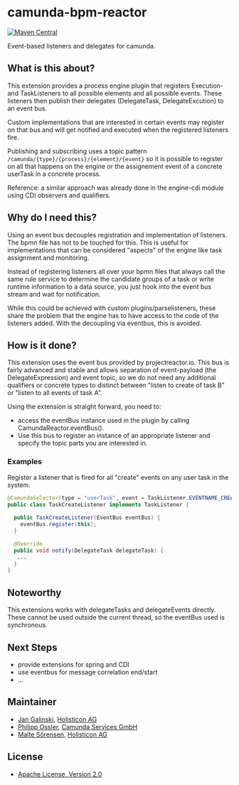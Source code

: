 # camunda-bpm-reactor


[![Maven Central](https://maven-badges.herokuapp.com/maven-central/org.camunda.bpm.extension/camunda-bpm-reactor-root/badge.svg)](https://maven-badges.herokuapp.com/maven-central/org.camunda.bpm.extension/camunda-bpm-reactor-root)

Event-based listeners and delegates for camunda.

## What is this about? 

This extension provides a process engine plugin that registers Execution- and TaskListeners to all possible elements and all possible events. These listeners then publish their delegates (DelegateTask, DelegateExcution) to an event bus.

Custom implementations that are interested in certain events may register on that bus and will get notified and executed when the registered listeners fire.

Publishing and subscribing uses a topic pattern `/camunda/{type}/{process}/{element}/{event}` so it is possible to register on all that happens on the engine or the assignement event of a concrete userTask in a concrete process.

Reference: a similar approach was already done in the engine-cdi module using CDI observers and qualifiers. 

## Why do I need this?

Using an event bus decouples registration and implementation of listeners. The bpmn file has not to be touched for this. This is useful for implementations that can be considered "aspects" of the engine like task assignment and monitoring.

Instead of registering listeners all over your bpmn files that always call the same rule service to determine the candidate groups of a task or write runtime information to a data source, you just hook into the event bus stream and wait for notification.

While this could be achieved with custom plugins/parselisteners, these share the problem that the engine has to have access to the code of the listeners added. With the decoupling via eventbus, this is avoided.

## How is it done?

This extension uses the event bus provided by projectreactor.io. This bus is fairly advanced and stable and allows separation of event-payload (the DelegateExpression) and event topic, so we do not need any additional qualifiers or concrete types to distinct between "listen to create of task B" or "listen to all events of task A".

Using the extension is straight forward, you need to:

* access the eventBus instance used in the plugin by calling CamundaReactor.eventBus().
* Use this bus to register an instance of an appropriate listener and specify the topic parts you are interested in.

### Examples

Register a listener that is fired for all "create" events on any user task in the system. 

```java
@CamundaSelector(type = "userTask", event = TaskListener.EVENTNAME_CREATE)
public class TaskCreateListener implements TaskListener {
  
  public TaskCreateListener(EventBus eventBus) {
    eventBus.register(this);
  }

  @Override
  public void notify(DelegateTask delegateTask) {
   ...
  }
}
```

## Noteworthy

This extensions works with delegateTasks and delegateEvents directly. These cannot be used outside the current thread, so the eventBus used is synchronous. 

## Next Steps

* provide extensions for spring and CDI
* use eventbus for message correlation end/start
* ...

## Maintainer

* [Jan Galinski](https://github.com/jangalinski), [Holisticon AG](http://www.holisticon.de/)
* [Philipp Ossler](https://github.com/saig0), [Camunda Services GmbH](http://www.camunda.org/)
* [Malte Sörensen](https://github.com/malteser), [Holisticon AG](http://www.holisticon.de/)

## License

* [Apache License, Version 2.0](./LICENSE)
